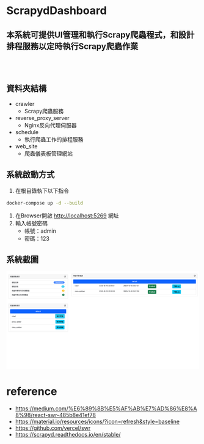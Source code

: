 # ScrapydDashboard
## 本系統可提供UI管理和執行Scrapy爬蟲程式，和設計排程服務以定時執行Scrapy爬蟲作業 
<br><br/>
## 資料夾結構
- crawler
  - Scrapy爬蟲服務
- reverse_proxy_server
  - Nginx反向代理伺服器
- schedule
  - 執行爬蟲工作的排程服務
- web_site
  - 爬蟲儀表板管理網站     
## 系統啟動方式
1. 在根目錄執下以下指令
``` bash
docker-compose up -d --build
```
1. 在Browser開啟 [http://localhost:5269](http://localhost:5269) 網址
2. 輸入帳號密碼
   - 帳號：admin
   - 密碼：123
## 系統截圖
![alt text](./images/ScreenShot.png "系統畫面")

# reference
- https://medium.com/%E6%89%8B%E5%AF%AB%E7%AD%86%E8%A8%98/react-swr-485b8e41ef78
- https://material.io/resources/icons/?icon=refresh&style=baseline
- https://github.com/vercel/swr
- https://scrapyd.readthedocs.io/en/stable/